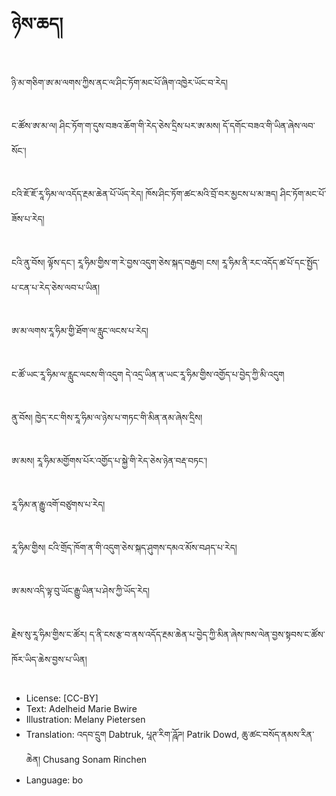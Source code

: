 # ཉེས་ཆད།

##
ཉི་མ་གཅིག་ཨ་མ་ལགས་ཀྱིས་ནང་ལ་ཤིང་ཏོག་མང་པོ་ཞིག་འཁྱེར་ཡོང་བ་རེད།

##
ང་ཚོས་ཨ་མ་ལ། ཤིང་ཏོག་ག་དུས་བཟའ་ཆོག་གི་རེད་ཅེས་དྲིས་པར་ཨ་མས། དོ་དགོང་བཟའ་གི་ཡིན་ཞེས་ལབ་སོང་།

##
ངའི་ཇོ་ཇོ་རཱ་ཧིམ་ལ་འདོད་རྔམ་ཆེན་པོ་ཡོད་རེད། ཁོས་ཤིང་ཏོག་ཚང་མའི་བྲོ་བར་མྱངས་པ་མ་ཟད། ཤིང་ཏོག་མང་པོ་ཟོས་པ་རེད།

##
ངའི་ནུ་བོས། ལྟོས་དང་། རཱ་ཧིམ་གྱིས་ག་རེ་བྱས་འདུག་ཅེས་སྐད་བརྒྱབ། ངས། རཱ་ཧིམ་ནི་རང་འདོད་ཚ་པོ་དང་སྤྱོད་པ་ངན་པ་རེད་ཅེས་ལབ་པ་ཡིན།

##
ཨ་མ་ལགས་རཱ་ཧིམ་གྱི་ཐོག་ལ་རླུང་ལངས་པ་རེད།

##
ང་ཚོ་ཡང་རཱ་ཧིམ་ལ་རླུང་ལངས་གི་འདུག དེ་འདྲ་ཡིན་ན་ཡང་རཱ་ཧིམ་གྱིས་འགྱོད་པ་བྱེད་ཀྱི་མི་འདུག

##
ནུ་བོས། ཁྱེད་རང་གིས་རཱ་ཧིམ་ལ་ཉེས་པ་གཏང་གི་མིན་ནམ་ཞེས་དྲིས།

##
ཨ་མས། རཱ་ཧིམ་མགྱོགས་པོར་འགྱོད་པ་སྐྱེ་གི་རེད་ཅེས་ཉེན་བརྡ་བཏང་།

##
རཱ་ཧིམ་ན་རྒྱུ་འགོ་བཙུགས་པ་རེད།

##
རཱ་ཧིམ་གྱིས། ངའི་གྲོད་ཁོག་ན་གི་འདུག་ཅེས་སྐད་ཤུགས་དམའ་མོས་བཤད་པ་རེད།

##
ཨ་མས་འདི་ལྟ་བུ་ཡོང་རྒྱུ་ཡིན་པ་ཤེས་ཀྱི་ཡོད་རེད།

##
རྗེས་སུ་རཱ་ཧིམ་གྱིས་ང་ཚོར། ད་ནི་ངས་རྩ་བ་ནས་འདོད་རྔམ་ཆེན་པ་བྱེད་ཀྱི་མིན་ཞེས་ཁས་ལེན་བྱས་སྟབས་ང་ཚོས་ཁོར་ཡིད་ཆེས་བྱས་པ་ཡིན།

##
* License: [CC-BY]
* Text: Adelheid Marie Bwire
* Illustration: Melany Pietersen
* Translation: འདབ་དྲུག Dabtruk, པཱཊ་རིག་ཌཱོཌ། Patrik Dowd, ཆུ་ཚང་བསོད་ནམས་རིན་ཆེན། Chusang Sonam Rinchen
* Language: bo
